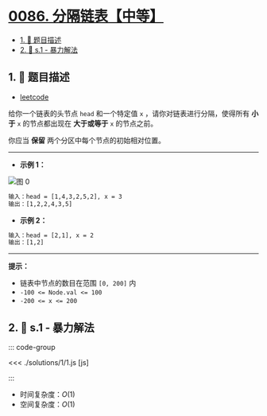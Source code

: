 # [0086. 分隔链表【中等】](https://github.com/tnotesjs/TNotes.leetcode/tree/main/notes/0086.%20%E5%88%86%E9%9A%94%E9%93%BE%E8%A1%A8%E3%80%90%E4%B8%AD%E7%AD%89%E3%80%91)

<!-- region:toc -->

- [1. 📝 题目描述](#1--题目描述)
- [2. 🎯 s.1 - 暴力解法](#2--s1---暴力解法)

<!-- endregion:toc -->

## 1. 📝 题目描述

- [leetcode](https://leetcode.cn/problems/partition-list/)

给你一个链表的头节点 `head` 和一个特定值 `x` ，请你对链表进行分隔，使得所有 **小于** `x` 的节点都出现在 **大于或等于** `x` 的节点之前。

你应当 **保留** 两个分区中每个节点的初始相对位置。

---

- **示例 1：**

![图 0](https://cdn.jsdelivr.net/gh/tnotesjs/imgs@main/2025-09-10-17-46-37.png)

```txt
输入：head = [1,4,3,2,5,2], x = 3
输出：[1,2,2,4,3,5]
```

- **示例 2：**

```txt
输入：head = [2,1], x = 2
输出：[1,2]
```

---

**提示：**

- 链表中节点的数目在范围 `[0, 200]` 内
- `-100 <= Node.val <= 100`
- `-200 <= x <= 200`

## 2. 🎯 s.1 - 暴力解法

::: code-group

<<< ./solutions/1/1.js [js]

:::

- 时间复杂度：$O(1)$
- 空间复杂度：$O(1)$
